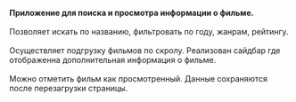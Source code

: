 <b>Приложение для поиска и просмотра информации о фильме.</b><br /><br />
Позволяет искать по названию, фильтровать по году, жанрам, рейтингу.<br /><br />
Осуществляет подгрузку фильмов по скролу. Реализован сайдбар где отображенна дополнительная информация о фильме. <br /><br />
Можно отметить фильм как просмотренный.
Данные сохраняются после перезагрузки страницы.